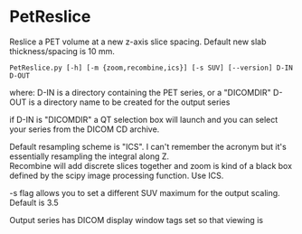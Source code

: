 # PetReslice
Reslice a PET volume at a new z-axis slice spacing.  Default new slab thickness/spacing is 10 mm.

`PetReslice.py [-h] [-m {zoom,recombine,ics}] [-s SUV] [--version] D-IN D-OUT`

where:
D-IN  is a directory containing the PET series, or a "DICOMDIR"
D-OUT is a directory name to be created for the output series

if D-IN is "DICOMDIR" a QT selection box will launch and you can select your series from the DICOM CD archive.

Default resampling scheme is "ICS".  I can't remember the acronym but it's essentially resampling the integral along Z.  
Recombine will add discrete slices together and zoom is kind of a black box defined by the scipy image processing function.  Use ICS.

-s flag allows you to set a different SUV maximum for the output scaling.  Default is 3.5

Output series has DICOM display window tags set so that viewing is 

